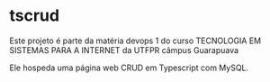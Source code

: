 # tscrud
Este projeto é parte da matéria devops 1 do curso TECNOLOGIA EM SISTEMAS PARA A INTERNET da UTFPR câmpus Guarapuava

Ele hospeda uma página web CRUD em Typescript com MySQL.

